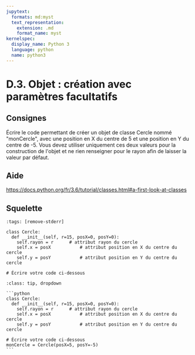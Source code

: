 ```yaml
---
jupytext:
  formats: md:myst
  text_representation:
    extension: .md
    format_name: myst
kernelspec:
  display_name: Python 3
  language: python
  name: python3
---
```


# D.3. Objet : création avec paramètres facultatifs

## Consignes

Écrire le code permettant de créer un objet de classe Cercle nommé "monCercle", avec une position en X du centre de 5 et une position en Y du centre de -5. Vous devez utiliser uniquement ces deux valeurs pour la construction de l'objet et ne rien renseigner pour le rayon afin de laisser la valeur par défaut.

## Aide

https://docs.python.org/fr/3.6/tutorial/classes.html#a-first-look-at-classes

## Squelette

```{code-cell} python
:tags: [remove-stderr]

class Cercle:
  def __init__(self, r=15, posX=0, posY=0):
    self.rayon = r		# attribut rayon du cercle
    self.x = posX			# attribut position en X du centre du cercle
    self.y = posY			# attribut position en Y du centre du cercle

# Écrire votre code ci-dessous
```

````{admonition} Cliquez ici pour voir la solution
:class: tip, dropdown

```python
class Cercle:
  def __init__(self, r=15, posX=0, posY=0):
    self.rayon = r		# attribut rayon du cercle
    self.x = posX			# attribut position en X du centre du cercle
    self.y = posY			# attribut position en Y du centre du cercle

# Écrire votre code ci-dessous
monCercle = Cercle(posX=5, posY=-5)
```
````
